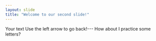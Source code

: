 ```yaml
---
layout: slide
title: "Welcome to our second slide!"
---
```

Your text
Use the left arrow to go back!---
How about I practice some letters?


